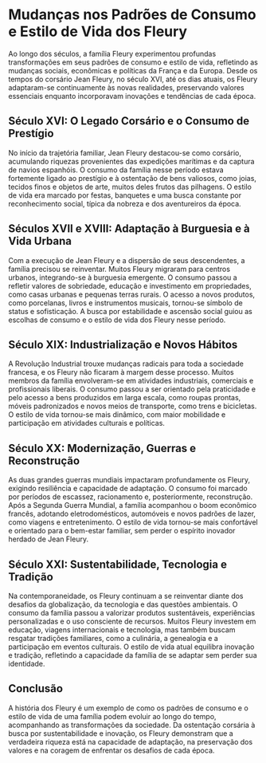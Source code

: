 # Mudanças nos Padrões de Consumo e Estilo de Vida dos Fleury

Ao longo dos séculos, a família Fleury experimentou profundas transformações em seus padrões de consumo e estilo de vida, refletindo as mudanças sociais, econômicas e políticas da França e da Europa. Desde os tempos do corsário Jean Fleury, no século XVI, até os dias atuais, os Fleury adaptaram-se continuamente às novas realidades, preservando valores essenciais enquanto incorporavam inovações e tendências de cada época.

## Século XVI: O Legado Corsário e o Consumo de Prestígio

No início da trajetória familiar, Jean Fleury destacou-se como corsário, acumulando riquezas provenientes das expedições marítimas e da captura de navios espanhóis. O consumo da família nesse período estava fortemente ligado ao prestígio e à ostentação de bens valiosos, como joias, tecidos finos e objetos de arte, muitos deles frutos das pilhagens. O estilo de vida era marcado por festas, banquetes e uma busca constante por reconhecimento social, típica da nobreza e dos aventureiros da época.

## Séculos XVII e XVIII: Adaptação à Burguesia e à Vida Urbana

Com a execução de Jean Fleury e a dispersão de seus descendentes, a família precisou se reinventar. Muitos Fleury migraram para centros urbanos, integrando-se à burguesia emergente. O consumo passou a refletir valores de sobriedade, educação e investimento em propriedades, como casas urbanas e pequenas terras rurais. O acesso a novos produtos, como porcelanas, livros e instrumentos musicais, tornou-se símbolo de status e sofisticação. A busca por estabilidade e ascensão social guiou as escolhas de consumo e o estilo de vida dos Fleury nesse período.

## Século XIX: Industrialização e Novos Hábitos

A Revolução Industrial trouxe mudanças radicais para toda a sociedade francesa, e os Fleury não ficaram à margem desse processo. Muitos membros da família envolveram-se em atividades industriais, comerciais e profissionais liberais. O consumo passou a ser orientado pela praticidade e pelo acesso a bens produzidos em larga escala, como roupas prontas, móveis padronizados e novos meios de transporte, como trens e bicicletas. O estilo de vida tornou-se mais dinâmico, com maior mobilidade e participação em atividades culturais e políticas.

## Século XX: Modernização, Guerras e Reconstrução

As duas grandes guerras mundiais impactaram profundamente os Fleury, exigindo resiliência e capacidade de adaptação. O consumo foi marcado por períodos de escassez, racionamento e, posteriormente, reconstrução. Após a Segunda Guerra Mundial, a família acompanhou o boom econômico francês, adotando eletrodomésticos, automóveis e novos padrões de lazer, como viagens e entretenimento. O estilo de vida tornou-se mais confortável e orientado para o bem-estar familiar, sem perder o espírito inovador herdado de Jean Fleury.

## Século XXI: Sustentabilidade, Tecnologia e Tradição

Na contemporaneidade, os Fleury continuam a se reinventar diante dos desafios da globalização, da tecnologia e das questões ambientais. O consumo da família passou a valorizar produtos sustentáveis, experiências personalizadas e o uso consciente de recursos. Muitos Fleury investem em educação, viagens internacionais e tecnologia, mas também buscam resgatar tradições familiares, como a culinária, a genealogia e a participação em eventos culturais. O estilo de vida atual equilibra inovação e tradição, refletindo a capacidade da família de se adaptar sem perder sua identidade.

## Conclusão

A história dos Fleury é um exemplo de como os padrões de consumo e o estilo de vida de uma família podem evoluir ao longo do tempo, acompanhando as transformações da sociedade. Da ostentação corsária à busca por sustentabilidade e inovação, os Fleury demonstram que a verdadeira riqueza está na capacidade de adaptação, na preservação dos valores e na coragem de enfrentar os desafios de cada época.